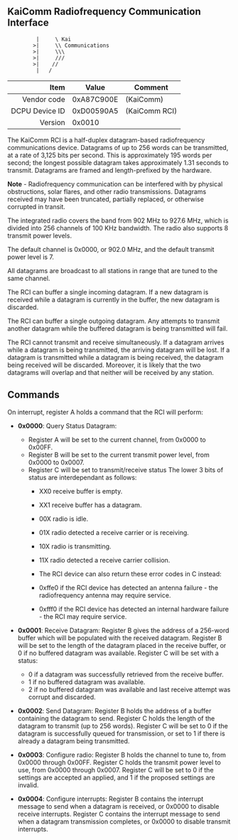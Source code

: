KaiComm Radiofrequency Communication Interface
----

```
		 |     \ Kai 
		>|     \\ Communications
		>|     \\\
		>|     ///
		>|    //
		 |   /
```

|     Item       |   Value    |   Comment
| -------------: | ---------- | ----------------
|    Vendor code | 0xA87C900E | (KaiComm)
| DCPU Device ID | 0xD00590A5 | (KaiComm RCI)
|        Version | 0x0010     |

The KaiComm RCI is a half-duplex datagram-based radiofrequency communications device.
Datagrams of up to 256 words can be transmitted, at a rate of 3,125 bits per second. This is approximately 195 words per second; the longest possible datagram takes approximately 1.31 seconds to transmit.
Datagrams are framed and length-prefixed by the hardware.

**Note** - Radiofrequency communication can be interfered with by physical obstructions, solar flares, and other radio transmissions. Datagrams received may have been truncated, partially replaced, or otherwise corrupted in transit.

The integrated radio covers the band from 902 MHz to 927.6 MHz, which is divided into 256 channels of 100 KHz bandwidth. The radio also supports 8 transmit power levels.

The default channel is 0x0000, or 902.0 MHz, and the default transmit power level is 7.

All datagrams are broadcast to all stations in range that are tuned to the same channel.

The RCI can buffer a single incoming datagram. If a new datagram is received while a datagram is currently in the buffer, the new datagram is discarded.

The RCI can buffer a single outgoing datagram. Any attempts to transmit another datagram while the buffered datagram is being transmitted will fail.

The RCI cannot transmit and receive simultaneously. If a datagram arrives while a datagram is being transmitted, the arriving datagram will be lost. If a datagram is transmitted while a datagram is being received, the datagram being received will be discarded. Moreover, it is likely that the two datagrams will overlap and that neither will be received by any station.

Commands
----

On interrupt, register A holds a command that the RCI will perform:

 - **0x0000**: Query Status Datagram:
   - Register A will be set to the current channel, from 0x0000 to 0x00FF.
   - Register B will be set to the current transmit power level, from 0x0000 to 0x0007.
   - Register C will be set to transmit/receive status
     The lower 3 bits of status are interdependant as follows:
     - XX0 receive buffer is empty.
     - XX1 receive buffer has a datagram.
     - 00X radio is idle.
     - 01X radio detected a receive carrier or is receiving.
     - 10X radio is transmitting.
     - 11X radio detected a receive carrier collision.

     - The RCI device can also return these error codes in C instead:
     - 0xffe0 if the RCI device has detected an antenna failure - the radiofrequency antenna may require service.
     - 0xfff0 if the RCI device has detected an internal hardware failure - the RCI may require service.

 - **0x0001**: Receive Datagram:
   Register B gives the address of a 256-word buffer which will be populated with the received datagram.
   Register B will be set to the length of the datagram placed in the receive buffer, or 0 if no buffered datagram was available.
   Register C will be set with a status:
    - 0 if a datagram was successfully retrieved from the receive buffer.
    - 1 if no buffered datagram was available.
    - 2 if no buffered datagram was available and last receive attempt was corrupt and discarded.

 - **0x0002**: Send Datagram:
   Register B holds the address of a buffer containing the datagram to send.
   Register C holds the length of the datagram to transmit (up to 256 words).
   Register C will be set to 0 if the datagram is successfully queued for transmission, or set to 1 if there is already a datagram being transmitted.

 - **0x0003**: Configure radio:
   Register B holds the channel to tune to, from 0x0000 through 0x00FF.
   Register C holds the transmit power level to use, from 0x0000 through 0x0007.
   Register C will be set to 0 if the settings are accepted an applied, and 1 if the proposed settings are invalid.

 - **0x0004**: Configure interrupts:
   Register B contains the interrupt message to send when a datagram is received, or 0x0000 to disable receive interrupts.
   Register C contains the interrupt message to send when a datagram transmission completes, or 0x0000 to disable transmit interrupts.

